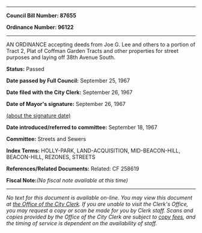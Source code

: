 

********

**Council Bill Number: 87655**
   
**Ordinance Number: 96122**
********

 AN ORDINANCE accepting deeds from Joe G. Lee and others to a portion of Tract 2, Plat of Coffman Garden Tracts and other properties for street purposes and laying off 38th Avenue South.

**Status:** Passed
   
**Date passed by Full Council:** September 25, 1967
   
**Date filed with the City Clerk:** September 26, 1967
   
**Date of Mayor's signature:** September 26, 1967
   
[(about the signature date)](/~public/approvaldate.htm)
   
   
   
**Date introduced/referred to committee:** September 18, 1967
   
**Committee:** Streets and Sewers
   
   
**Index Terms:** HOLLY-PARK, LAND-ACQUISITION, MID-BEACON-HILL, BEACON-HILL, REZONES, STREETS

**References/Related Documents:** Related: CF 258619

**Fiscal Note:**_(No fiscal note available at this time)_
********

_No text for this document is available on-line. You may view this document at [the Office of the City Clerk](http://www.seattle.gov/leg/clerk/contactUs.htm). If you are unable to visit the Clerk's Office, you may request a copy or scan be made for you by Clerk staff. Scans and copies provided by the Office of the City Clerk are subject to [copy fees](http://clerk.seattle.gov/~public/clerkfees.htm), and the timing of service is dependent on the availability of staff._

